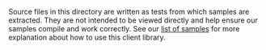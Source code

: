 Source files in this directory are written as tests from which samples are extracted.
They are not intended to be viewed directly and help ensure our samples compile and work correctly.
See our [list of samples](https://github.com/Azure/azure-sdk-for-net/tree/main/sdk/adp/Azure.AI.AutonomousDevelopmentPlatform/samples) for more explanation about how to use this client library.
